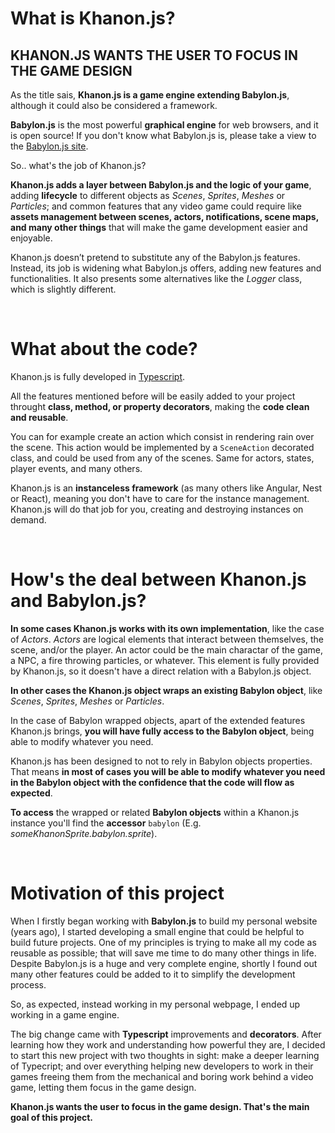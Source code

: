 # What is Khanon.js?

## KHANON.JS WANTS THE USER TO FOCUS IN THE GAME DESIGN

As the title sais, **Khanon.js is a game engine extending Babylon.js**, although it could also be considered a framework.

**Babylon.js** is the most powerful **graphical engine** for web browsers, and it is open source! If you don't know what Babylon.js is, please take a view to the [Babylon.js site](https://babylonjs.com/).

So.. what's the job of Khanon.js?

**Khanon.js adds a layer between Babylon.js and the logic of your game**, adding **lifecycle** to different objects as *Scenes*, *Sprites*, *Meshes* or *Particles*; and common features that any video game could require like **assets management between scenes, actors, notifications, scene maps, and many other things** that will make the game development easier and enjoyable.

Khanon.js doesn’t pretend to substitute any of the Babylon.js features. Instead, its job is widening what Babylon.js offers, adding new features and functionalities. It also presents some alternatives like the *Logger* class, which is slightly different.

&nbsp;
# What about the code?

Khanon.js is fully developed in [Typescript](https://www.typescriptlang.org/).

All the features mentioned before will be easily added to your project throught **class, method, or property decorators**, making the **code clean and reusable**.

You can for example create an action which consist in rendering rain over the scene. This action would be implemented by a `SceneAction` decorated class, and could be used from any of the scenes. Same for actors, states, player events, and many others.

Khanon.js is an **instanceless framework** (as many others like Angular, Nest or React), meaning you don't have to care for the instance management. Khanon.js will do that job for you, creating and destroying instances on demand.

&nbsp;
# How's the deal between Khanon.js and Babylon.js?

**In some cases Khanon.js works with its own implementation**, like the case of *Actors*. *Actors* are logical elements that interact between themselves, the scene, and/or the player. An actor could be the main charactar of the game, a NPC, a fire throwing particles, or whatever. This element is fully provided by Khanon.js, so it doesn't have a direct relation with a Babylon.js object.

**In other cases the Khanon.js object wraps an existing Babylon object**, like *Scenes*, *Sprites*, *Meshes* or *Particles*.

In the case of Babylon wrapped objects, apart of the extended features Khanon.js brings, **you will have fully access to the Babylon object**, being able to modify whatever you need.

Khanon.js has been designed to not to rely in Babylon objects properties. That means **in most of cases you will be able to modify whatever you need in the Babylon object with the confidence that the code will flow as expected**.

**To access** the wrapped or related **Babylon objects** within a Khanon.js instance you'll find the **accessor** `babylon` (E.g. *someKhanonSprite.babylon.sprite*).

&nbsp;
# Motivation of this project

When I firstly began working with **Babylon.js** to build my personal website (years ago), I started developing a small engine that could be helpful to build future projects. One of my principles is trying to make all my code as reusable as possible; that will save me time to do many other things in life. Despite Babylon.js is a huge and very complete engine, shortly I found out many other features could be added to it to simplify the development process.

So, as expected, instead working in my personal webpage, I ended up working in a game engine.

The big change came with **Typescript** improvements and **decorators**. After learning how they work and understanding how powerful they are, I decided to start this new project with two thoughts in sight: make a deeper learning of Typecript; and over everything helping new developers to work in their games freeing them from the mechanical and boring work behind a video game, letting them focus in the game design.

**Khanon.js wants the user to focus in the game design. That's the main goal of this project.**